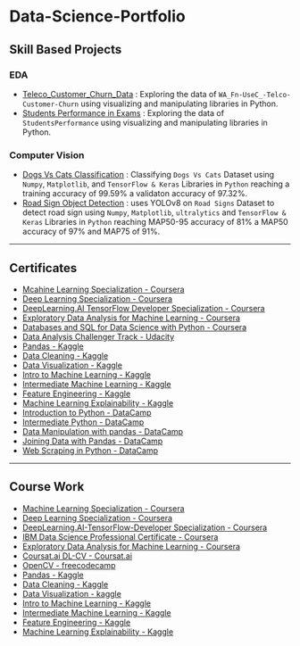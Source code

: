 # Data-Science-Portfolio

## Skill Based Projects

### EDA

* [Teleco_Customer_Churn_Data](https://github.com/MohamedBadwy360/Data-Science-Portoflio/tree/main/EDA/01.%20Teleco_Customer_Churn_Data) : Exploring the data of `WA_Fn-UseC_-Telco-Customer-Churn` using visualizing and manipulating libraries in Python.
* [Students Performance in Exams](https://github.com/MohamedBadwy360/Data-Science-Portoflio/tree/main/EDA/02.%20Students_Performance_in_Exams) : Exploring the data of `StudentsPerformance` using visualizing and manipulating libraries in Python.

### Computer Vision

* [Dogs Vs Cats Classification](https://github.com/MohamedBadwy360/Data-Science-Portfolio/tree/main/Computer%20Vision/Dogs%20Vs%20Cats%20Classification) : Classifying `Dogs Vs Cats` Dataset using `Numpy`, `Matplotlib`, and `TensorFlow & Keras` Libraries in `Python` reaching a training accuracy of 99.59% a validaton accuracy of 97.32%.
* [Road Sign Object Detection](https://github.com/MohamedBadwy360/Data-Science-Portfolio/tree/main/Computer%20Vision/Road%20Sign%20Object%20Detection) : uses YOLOv8 on `Road Signs` Dataset  to detect road sign using `Numpy`, `Matplotlib`, `ultralytics` and `TensorFlow & Keras` Libraries in `Python` reaching MAP50-95 accuracy of 81% a MAP50 accuracy of 97% and MAP75 of 91%.

---

## Certificates

* [Mcahine Learning Specialization - Coursera](https://www.coursera.org/account/accomplishments/specialization/XRZ2SVJVHGGN)
* [Deep Learning Specialization - Coursera](https://www.coursera.org/account/accomplishments/specialization/82Y3TY9JK59L)
* [DeepLearning.AI TensorFlow Developer Specialization - Coursera](https://www.coursera.org/account/accomplishments/professional-cert/U2KZ59JB7K35)
* [Exploratory Data Analysis for Machine Learning - Coursera](https://www.coursera.org/account/accomplishments/verify/UMPLY7VW2J6Y)
* [Databases and SQL for Data Science with Python - Coursera](https://www.coursera.org/account/accomplishments/verify/SCQSRGHM3EV6)
* [Data Analysis Challenger Track - Udacity](https://s3-us-west-2.amazonaws.com/udacity-printer/production/certificates/0a5bc481-5928-4415-809f-1394d2a70b42.pdf)
* [Pandas - Kaggle](https://www.kaggle.com/learn/certification/mohamedbadwy/pandas)
* [Data Cleaning - Kaggle](https://www.kaggle.com/learn/certification/mohamedbadwy/data-cleaning)
* [Data Visualization - Kaggle](https://www.kaggle.com/learn/certification/mohamedbadwy/data-visualization)
* [Intro to Machine Learning - Kaggle](https://www.kaggle.com/learn/certification/mohamedbadwy/intro-to-machine-learning)
* [Intermediate Machine Learning - Kaggle](https://www.kaggle.com/learn/certification/mohamedbadwy/intermediate-machine-learning)
* [Feature Engineering - Kaggle](https://www.kaggle.com/learn/certification/mohamedbadwy/feature-engineering)
* [Machine Learning Explainability - Kaggle](https://www.kaggle.com/learn/certification/mohamedbadwy/machine-learning-explainability)
* [Introduction to Python - DataCamp](https://www.datacamp.com/statement-of-accomplishment/course/f106295c2066184bb2700c5c8b9c9a2ed83be882?share=true)
* [Intermediate Python - DataCamp](https://www.datacamp.com/statement-of-accomplishment/course/f106295c2066184bb2700c5c8b9c9a2ed83be882?share=true)
* [Data Manipulation with pandas - DataCamp](https://www.datacamp.com/statement-of-accomplishment/course/6f5a0e86f2b5ad735744e16ebafd686658dbef8b?share=true)
* [Joining Data with Pandas - DataCamp](https://www.datacamp.com/statement-of-accomplishment/course/0ef8d10267c114c5e7039106c2885b46e2e087ff?share=true)
* [Web Scraping in Python - DataCamp](https://www.datacamp.com/statement-of-accomplishment/course/f5b3abef20eefbb668db17c568b1b777fdcdb34c)

---

## Course Work

* [Machine Learning Specialization - Coursera](https://github.com/MohamedBadwy360/Machine-Learning-Specialization)
* [Deep Learning Specialization - Coursera](https://github.com/MohamedBadwy360/Deep-Learning-Specialization)
* [DeepLearning.AI-TensorFlow-Developer Specialization - Coursera](https://github.com/MohamedBadwy360/DeepLearning.AI-TensorFlow-Developer-Specialization)
* [IBM Data Science Professional Certificate - Coursera](https://github.com/MohamedBadwy360/IBM-Data-Science-Professional-Certificate)
* [Exploratory Data Analysis for Machine Learning - Coursera](https://github.com/MohamedBadwy360/Exploratory-Data-Analysis-for-Machine-Learning)
* [Coursat.ai DL-CV - Coursat.ai](https://github.com/MohamedBadwy360/Coursat.ai-DL-CV)
* [OpenCV - freecodecamp](https://github.com/MohamedBadwy360/OpenCV-Course)
* [Pandas - Kaggle](https://github.com/MohamedBadwy360/Pandas-Kaggle)
* [Data Cleaning - Kaggle](https://github.com/MohamedBadwy360/Data-Cleaning-Kaggle)
* [Data Visualization - kaggle](https://github.com/MohamedBadwy360/Data-Visualization-kaggle)
* [Intro to Machine Learning - Kaggle](https://github.com/MohamedBadwy360/Intro-to-Machine-Learning-Kaggle)
* [Intermediate Machine Learning - Kaggle](https://github.com/MohamedBadwy360/Intermediate-Machine-Learning-Kaggle)
* [Feature Engineering - Kaggle](https://github.com/MohamedBadwy360/Feature-Engineering-Kaggle)
* [Machine Learning Explainability - Kaggle](https://github.com/MohamedBadwy360/Machine-Learning-Explainability-Kaggle)
